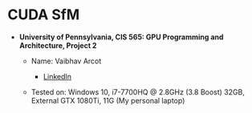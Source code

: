 CUDA SfM
======================

* **University of Pennsylvania, CIS 565: GPU Programming and Architecture, Project 2**
  * Name: Vaibhav Arcot
    
    *  [LinkedIn](https://www.linkedin.com/in/vaibhav-arcot-129829167/)
    
  * Tested on: Windows 10, i7-7700HQ @ 2.8GHz (3.8 Boost) 32GB, External GTX 1080Ti, 11G (My personal laptop)

